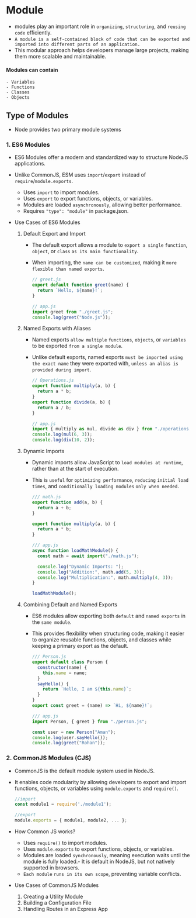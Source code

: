 # Module

- modules play an important role in `organizing`, `structuring`, and `reusing code` efficiently.
- `A module is a self-contained block of code that can be exported and imported into different parts of an application.`
- This modular approach helps developers manage large projects, making them more scalable and maintainable.

#### Modules can contain

    - Variables
    - Functions
    - Classes
    - Objects

## Type of Modules

- Node provides two primary module systems

### 1. ES6 Modules

- ES6 Modules offer a modern and standardized way to structure NodeJS applications.
- Unlike CommonJS, ESM uses `import`/`export` instead of `require`/`module.exports`.

  - Uses `import` to import modules.
  - Uses `export` to export functions, objects, or variables.
  - Modules are loaded `asynchronously`, allowing better performance.
  - Requires `"type": "module"` in package.json.

- Use Cases of ES6 Modules

  1. Default Export and Import

     - The default export allows a module to `export a single` `function`, `object`, or `class` `as its main functionality`.
     - When importing, the `name can be customized`, making it `more flexible than named exports`.

       ```js
       // greet.js
       export default function greet(name) {
         return `Hello, ${name}!`;
       }

       // app.js
       import greet from "./greet.js";
       console.log(greet("Node.js"));
       ```

  2. Named Exports with Aliases

     - Named exports `allow multiple` `functions`, `objects`, or `variables` to be exported `from a single module`.
     - Unlike default exports, named exports `must be imported using the exact name` they were exported with, `unless an alias is provided during import`.

       ```js
       // Operations.js
       export function multiply(a, b) {
         return a * b;
       }
       export function divide(a, b) {
         return a / b;
       }

       // app.js
       import { multiply as mul, divide as div } from "./operations.js";
       console.log(mul(6, 3));
       console.log(div(10, 2));
       ```

  3. Dynamic Imports

     - Dynamic imports allow JavaScript to `load modules at runtime`, rather than at the start of execution.
     - This is `useful` for `optimizing performance`, `reducing` `initial load times`, and `conditionally loading modules` `only when needed`.

       ```js
       /// math.js
       export function add(a, b) {
         return a + b;
       }

       export function multiply(a, b) {
         return a * b;
       }
       ```

       ```js
       /// app.js
       async function loadMathModule() {
         const math = await import("./math.js");

         console.log("Dynamic Imports: ");
         console.log("Addition:", math.add(5, 3));
         console.log("Multiplication:", math.multiply(4, 3));
       }

       loadMathModule();
       ```

  4. Combining Default and Named Exports

     - ES6 modules allow exporting both `default` and `named exports` in the `same module`.
     - This provides flexibility when structuring code, making it easier to organize reusable functions, objects, and classes while keeping a primary export as the default.

       ```js
       /// Person.js
       export default class Person {
         constructor(name) {
           this.name = name;
         }
         sayHello() {
           return `Hello, I am ${this.name}`;
         }
       }
       export const greet = (name) => `Hi, ${name}!`;

       /// app.js
       import Person, { greet } from "./person.js";

       const user = new Person("Aman");
       console.log(user.sayHello());
       console.log(greet("Rohan"));
       ```

### 2. CommonJS Modules (CJS)

- CommonJS is the default module system used in NodeJS.
- It enables code modularity by allowing developers to export and import functions, objects, or variables using `module.exports` and `require()`.

  ```jsx
  //import 
  const module1 = require('./module1');

  //export
  module.exports = { module1, module2, ... };
  ```

- How Common JS works?

  - Uses `require()` to import modules.
  - Uses `module.exports` to export functions, objects, or variables.
  - Modules are loaded `synchronously`, meaning execution waits until the module is fully loaded.- It is default in NodeJS, but not natively supported in browsers.
  - `Each module` `runs in its own scope`, preventing variable conflicts.

- Use Cases of CommonJS Modules
  1. Creating a Utility Module
  2. Building a Configuration File
  3. Handling Routes in an Express App